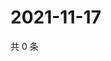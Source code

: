 # 2021-11-17

共 0 条

<!-- BEGIN WEIBO -->
<!-- 最后更新时间 Wed Nov 17 2021 18:15:45 GMT+0800 (China Standard Time) -->

<!-- END WEIBO -->
